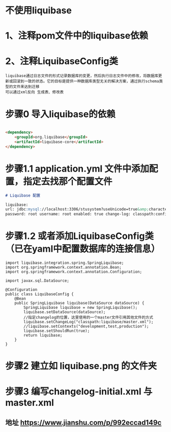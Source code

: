 # 不使用liquibase
# 1、注释pom文件中的liquibase依赖
# 2、注释LiquibaseConfig类




```shell
liquibase通过日志文件的形式记录数据库的变更，然后执行日志文件中的修改，将数据库更新或回滚到一致的状态。它的目标是提供一种数据库类型无关的解决方案，通过执行schema类型的文件来达到迁移
可以通过xml反向 生成表、修改表
```

# 步骤0 导入liquibase的依赖

```markdown

<dependency>
    <groupId>org.liquibase</groupId>
    <artifactId>liquibase-core</artifactId>
</dependency>
```

# 步骤1.1 application.yml 文件中添加配置，指定去找那个配置文件

```markdown
# Liquibase 配置

liquibase:
url: jdbc:mysql://localhost:3306/stusystem?useUnicode=true&amp;characterEncoding=utf-8 driver: com.mysql.jdbc.Driver
password: root username: root enabled: true change-log: classpath:config/master.xml
```

# 步骤1.2 或者添加LiquibaseConfig类（已在yaml中配置数据库的连接信息）

```shell
import liquibase.integration.spring.SpringLiquibase;
import org.springframework.context.annotation.Bean;
import org.springframework.context.annotation.Configuration;

import javax.sql.DataSource;

@Configuration
public class LiquibaseConfig {
    @Bean
    public SpringLiquibase liquibase(DataSource dataSource) {
        SpringLiquibase liquibase = new SpringLiquibase();
        liquibase.setDataSource(dataSource);
        //指定changelog的位置，这里使用的一个master文件引用其他文件的方式
        liquibase.setChangeLog("classpath:liquibase/master.xml");
        //liquibase.setContexts("development,test,production");
        liquibase.setShouldRun(true);
        return liquibase;
    }
}
```

# 步骤2 建立如 liquibase.png 的文件夹


# 步骤3 编写changelog-initial.xml 与 master.xml

## 地址  https://www.jianshu.com/p/992eccad149c


